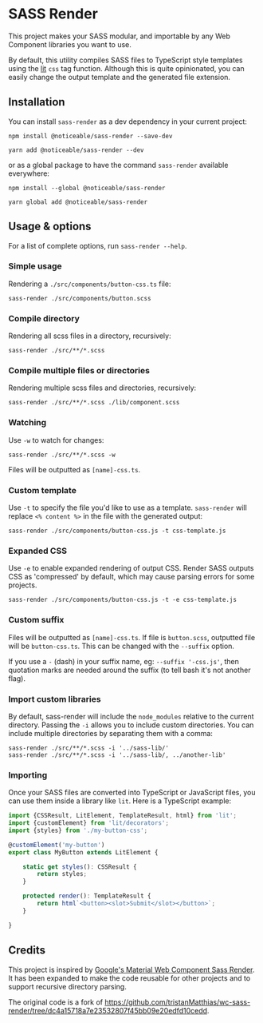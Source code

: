 # SASS Render

This project makes your SASS modular, and importable by any Web Component libraries you want to use.

By default, this utility compiles SASS files to TypeScript style templates using 
the [lit](https://lit.dev) `css` tag function.
Although this is quite opinionated, you can easily change the output template and the generated file extension.

## Installation

You can install `sass-render` as a dev dependency in your current project:

```
npm install @noticeable/sass-render --save-dev
```

```
yarn add @noticeable/sass-render --dev
```

or as a global package to have the command `sass-render` available everywhere:

```
npm install --global @noticeable/sass-render
```

```
yarn global add @noticeable/sass-render
```


## Usage & options

For a list of complete options, run `sass-render --help`.

### Simple usage

Rendering a `./src/components/button-css.ts` file:

```
sass-render ./src/components/button.scss
```

### Compile directory

Rendering all scss files in a directory, recursively:

```
sass-render ./src/**/*.scss
```

### Compile multiple files or directories

Rendering multiple scss files and directories, recursively:

```
sass-render ./src/**/*.scss ./lib/component.scss
```

### Watching

Use `-w` to watch for changes:

```
sass-render ./src/**/*.scss -w
```

Files will be outputted as `[name]-css.ts`.

### Custom template

Use `-t` to specify the file you'd like to use as a template. `sass-render` will replace `<% content %>` in the file with the generated output:

```
sass-render ./src/components/button-css.js -t css-template.js
```

### Expanded CSS

Use `-e` to enable expanded rendering of output CSS. Render SASS outputs CSS as 'compressed' by default, which may cause parsing errors for some projects.

```
sass-render ./src/components/button-css.js -t -e css-template.js
```

### Custom suffix

Files will be outputted as `[name]-css.ts`. If file is `button.scss`, outputted file will be `button-css.ts`. This can be changed with the `--suffix` option.

If you use a `-` (dash) in your suffix name, eg: `--suffix '-css.js'`, then quotation marks are needed around the suffix (to tell bash it's not another flag).

### Import custom libraries

By default, sass-render will include the `node_modules` relative to the current directory. Passing the `-i` allows you to include custom directories. You can include multiple directories by separating them with a comma:

```
sass-render ./src/**/*.scss -i '../sass-lib/'
sass-render ./src/**/*.scss -i '../sass-lib/, ../another-lib'
```

### Importing

Once your SASS files are converted into TypeScript or JavaScript files, you can use them inside a library like 
`lit`. Here is a TypeScript example:

```typescript
import {CSSResult, LitElement, TemplateResult, html} from 'lit';
import {customElement} from 'lit/decorators';
import {styles} from './my-button-css';

@customElement('my-button')
export class MyButton extends LitElement {

    static get styles(): CSSResult {
        return styles;
    }

    protected render(): TemplateResult {
        return html`<button><slot>Submit</slot></button>`;
    }

}
```

## Credits

This project is inspired by [Google's Material Web Component Sass Render](https://github.com/material-components/material-components-web-components/tree/master/scripts/sass-render).
It has been expanded to make the code reusable for other projects and to support recursive directory parsing.

The original code is a fork of https://github.com/tristanMatthias/wc-sass-render/tree/dc4a15718a7e23532807f45bb09e20edfd10cedd.
